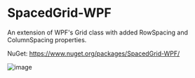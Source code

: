 # SpacedGrid-WPF
An extension of WPF's Grid class with added RowSpacing and ColumnSpacing properties.

NuGet: https://www.nuget.org/packages/SpacedGrid-WPF/

![image](https://user-images.githubusercontent.com/20436882/201533283-5fe90939-0a98-4a85-9f2b-9b7cf7bb0df1.png)
